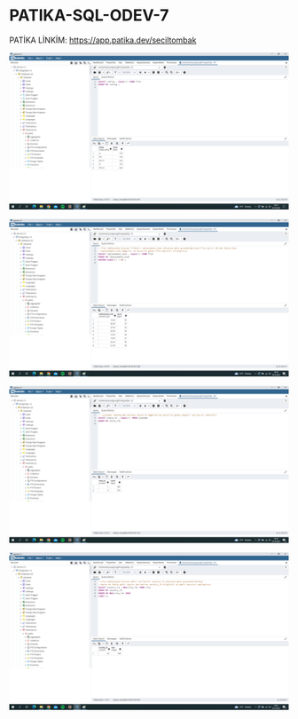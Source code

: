 # PATIKA-SQL-ODEV-7

 PATİKA LİNKİM: https://app.patika.dev/seciltombak    
 
 ![github](1.png)   
 
 ![github](2.png)  

 ![github](3.png)    
 
 ![github](4.png)   
